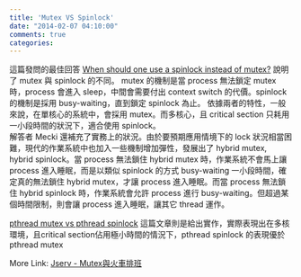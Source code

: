 ```yaml
---
title: 'Mutex VS Spinlock'
date: "2014-02-07 04:10:00"
comments: true
categories: 
---
```

這篇發問的最佳回答 [When should one use a spinlock instead of mutex?](http://stackoverflow.com/questions/5869825/when-should-one-use-a-spinlock-instead-of-mutex) 說明了 mutex 與 spinlock 的不同。 
mutex 的機制是當 process 無法鎖定 mutex 時，process 會進入 sleep，中間會需要付出 context switch 的代價。spinlock 的機制是採用 busy-waiting，直到鎖定 spinlock 為止。
依據兩者的特性，一般來說，在單核心的系統中，會採用 mutex。而多核心，且 critical section 只耗用一小段時間的狀況下，適合使用 spinlock。  
解答者 Mecki 還補充了實務上的狀況。由於要預期應用情境下的 lock 狀況相當困難，現代的作業系統中也加入一些機制增加彈性，發展出了 hybrid mutex, hybrid spinlock。當 process 無法鎖住 hybrid mutex 時，作業系統不會馬上讓 process 進入睡眠，而是以類似 spinlock 的方式 busy-waiting 一小段時間，確定真的無法鎖住 hybrid mutex，才讓 process 進入睡眠。而當 process 無法鎖住 hybrid spinlock 時，作業系統會允許 process 進行 busy-waiting。但超過某個時間限制，則會讓 process 進入睡眠，讓其它 thread 運作。

[pthread mutex vs pthread spinlock](http://www.alexonlinux.com/pthread-mutex-vs-pthread-spinlock) 這篇文章則是給出實作，實際表現出在多核環境，且critical section佔用極小時間的情況下，pthread spinlock 的表現優於 pthread mutex

More Link: [Jserv - Mutex與火車排班](http://orzlab.blogspot.tw/2007/03/mutex.html)